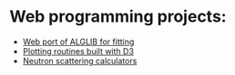 # Web programming projects:
- [Web port of ALGLIB for fitting](webalglib)
- [Plotting routines built with D3](d3-science)
- [Neutron scattering calculators](calculators)
